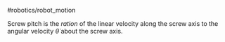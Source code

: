 #robotics/robot_motion 

Screw pitch is the *ration* of the linear velocity along the screw axis to the angular velocity $\dot{\theta}$ about the screw axis.
